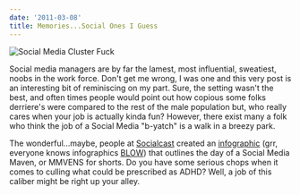 ```yaml
---
date: '2011-03-08'
title: Memories...Social Ones I Guess
---
```


<img src="http://c522735.r35.cf2.rackcdn.com/Social-Media-300x249.jpeg" alt="Social Media Cluster Fuck" class="centered" />

Social media managers are by far the lamest, most influential, sweatiest, noobs
in the work force. Don't get me wrong, I was one and this very post is an
interesting bit of reminiscing on my part. Sure, the setting wasn't the best,
and often times people would point out how copious some folks derriere's were
compared to the rest of the male population but, who really cares when your job
is actually kinda fun? However, there exist many a folk who think the job of a
Social Media "b-yatch" is a walk in a breezy park.

The wonderful...maybe, people at [Socialcast][1] created an [infographic][2]
(grr, everyone knows infographics [BLOW][3])
that outlines the day of a Social Media Maven, or MMVENS for shorts. Do you
have some serious chops when it comes to culling what could be prescribed as
ADHD? Well, a job of this caliber might be right up your alley.

[1]: http://blog.socialcast.com/
[2]: http://blog.socialcast.com/e2sday-the-hectic-schedule-of-a-social-media-manager/
[3]: #
